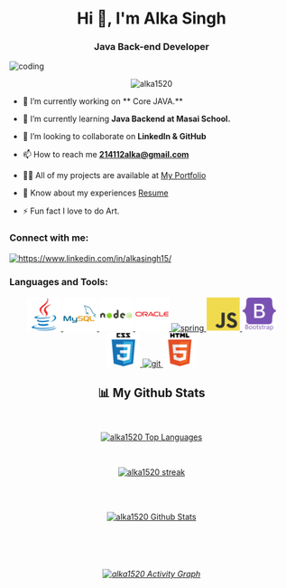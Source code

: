 <h1 align="center">Hi 👋, I'm Alka Singh</h1>
<h3 align="center">Java Back-end Developer</h3>
<img aling="center" width="100%" height="500"  alt = "coding" width = "500"  src = "https://cdn.dribbble.com/users/1162077/screenshots/3848914/programmer.gif">

<p align="center"> <img src="https://komarev.com/ghpvc/?username=alka1520&label=Profile%20views&color=0e75b6&style=flat" alt="alka1520" /> </p>


- 🔭 I’m currently working on ** Core JAVA.**

- 🌱 I’m currently learning **Java Backend at Masai School.**

- 👯 I’m looking to collaborate on **LinkedIn & GitHub**

- 📫 How to reach me **214112alka@gmail.com**

- 👨‍💻 All of my projects are available at [My Portfolio](https://.app/)

- 📄 Know about my experiences [Resume](https://drive.google.com/file/d/12XRiQyNgzztFJwYA9OJy2nCfHK0nOUV3/view?usp=sharing)

- ⚡ Fun fact I love to do Art.

<h3 align="left">Connect with me:</h3>
<p align="left">
<a href="https://www.linkedin.com/in/alkasingh15/" target="blank"><img align="center" src="https://raw.githubusercontent.com/rahuldkjain/github-profile-readme-generator/master/src/images/icons/Social/linked-in-alt.svg" alt="https://www.linkedin.com/in/alkasingh15/" height="30" width="40" /></a>
</p>

<h3 align="left">Languages and Tools:</h3>
<p align="center"> <a href="https://getbootstrap.com" target="_blank" rel="noreferrer">  <a href="https://www.java.com" target="_blank" rel="noreferrer"> <img src="https://raw.githubusercontent.com/devicons/devicon/master/icons/java/java-original.svg" alt="java" width="60" height="60" margine-right="30"/> </a><a href="https://www.mysql.com/" target="_blank" rel="noreferrer"> <img src="https://raw.githubusercontent.com/devicons/devicon/master/icons/mysql/mysql-original-wordmark.svg" alt="mysql" width="60" height="60" margine-left="30"/> </a> <a href="https://nodejs.org" target="_blank" rel="noreferrer"> <img src="https://raw.githubusercontent.com/devicons/devicon/master/icons/nodejs/nodejs-original-wordmark.svg" alt="nodejs" width="60" height="60" margine-left="30"/> </a> <a href="https://www.oracle.com/" target="_blank" rel="noreferrer"> <img src="https://raw.githubusercontent.com/devicons/devicon/master/icons/oracle/oracle-original.svg" alt="oracle" width="60" height="60"/> </a> <a href="https://spring.io/" target="_blank" rel="noreferrer"> <img src="https://www.vectorlogo.zone/logos/springio/springio-icon.svg" alt="spring" width="60" height="60"/> </a> <a href="https://developer.mozilla.org/en-US/docs/Web/JavaScript" target="_blank" rel="noreferrer"> <img src="https://raw.githubusercontent.com/devicons/devicon/master/icons/javascript/javascript-original.svg" alt="javascript" width="60" height="60"/> </a> <img src="https://raw.githubusercontent.com/devicons/devicon/master/icons/bootstrap/bootstrap-plain-wordmark.svg" alt="bootstrap" width="60" height="60"/> </a> <a href="https://www.w3schools.com/css/" target="_blank" rel="noreferrer"> <img src="https://raw.githubusercontent.com/devicons/devicon/master/icons/css3/css3-original-wordmark.svg" alt="css3" width="60" height="60"/> </a> <a href="https://git-scm.com/" target="_blank" rel="noreferrer"> <img src="https://www.vectorlogo.zone/logos/git-scm/git-scm-icon.svg" alt="git" width="60" height="60"/> </a> <a href="https://www.w3.org/html/" target="_blank" rel="noreferrer"> <img src="https://raw.githubusercontent.com/devicons/devicon/master/icons/html5/html5-original-wordmark.svg" alt="html5" width="60" height="60"/> </a> </p>
<div height= "50"></div>

<h2 align="center">📊 My Github Stats</h2>
   <br/>   
    <p align="center">      
  <a href="https://github.com/alka1520/github-readme-stats"><img alt="alka1520 Top Languages" src="https://github-readme-stats.vercel.app/api/top-langs/?username=alka1520&langs_count=8&count_private=true&layout=compact&theme=react&hide_border=true&bg_color=0D1117" /></a>
      </p>      
     <br/>
   <p align="center">
    <a href="https://github.com/alka1520/github-readme-streak-stats">
        <img title="🔥 Get streak stats for your profile at git.io/streak-stats" alt="alka1520 streak" src="https://github-readme-streak-stats.herokuapp.com/?user=alka1520&hide_border=true&theme=react&hide_border=true&bg_color=0D1117"/>
    </a>
</p>                                                                                                                                              

  <br/>
  <br/>
     <p align="center">                                                                                                 
    <a href="https://github.com/alka1520/github-readme-stats"><img alt="alka1520 Github Stats" src="https://github-readme-stats.vercel.app/api?username=alka1520&show_icons=true&locale=en&theme=react&hide_border=true&bg_color=0D1117" alt="alka1520" /></a>
    </p>                                                                 
 <h6 align="center"> 


<br/>
<br/>

  <br/>

<a href="https://github.com/alka1520/github-readme-activity-graph"><img alt="alka1520 Activity Graph" src="https://activity-graph.herokuapp.com/graph?username=alka1520&bg_color=0D1117&color=5BCDEC&line=5BCDEC&point=FFFFFF&hide_border=true" /></a>

<br/>
<br/>
